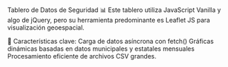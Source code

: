 Tablero de Datos de Seguridad 📊
Este tablero utiliza JavaScript Vanilla y algo de jQuery, pero su herramienta predominante es Leaflet JS para visualización geoespacial.

📌 Características clave:
Carga de datos asíncrona con fetch()
Gráficas dinámicas basadas en datos municipales y estatales mensuales
Procesamiento eficiente de archivos CSV grandes.